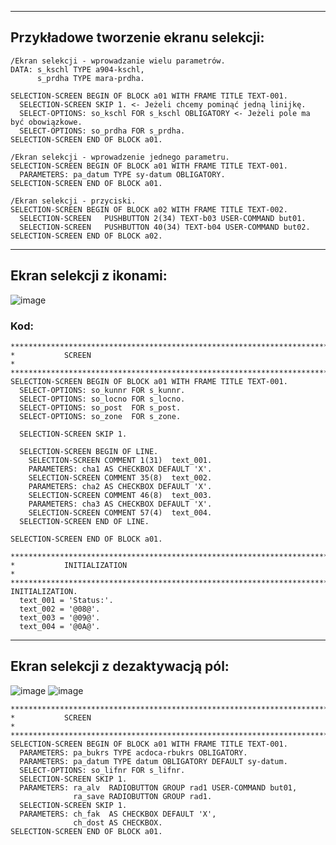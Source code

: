 ----------------------------------------------------------------------------------------------------------------
## Przykładowe tworzenie ekranu selekcji:

```
/Ekran selekcji - wprowadzanie wielu parametrów.
DATA: s_kschl TYPE a904-kschl,
      s_prdha TYPE mara-prdha.

SELECTION-SCREEN BEGIN OF BLOCK a01 WITH FRAME TITLE TEXT-001.
  SELECTION-SCREEN SKIP 1. <- Jeżeli chcemy pominąć jedną linijkę.
  SELECT-OPTIONS: so_kschl FOR s_kschl OBLIGATORY <- Jeżeli pole ma być obowiązkowe.
  SELECT-OPTIONS: so_prdha FOR s_prdha.
SELECTION-SCREEN END OF BLOCK a01.

/Ekran selekcji - wprowadzenie jednego parametru.
SELECTION-SCREEN BEGIN OF BLOCK a01 WITH FRAME TITLE TEXT-001.
  PARAMETERS: pa_datum TYPE sy-datum OBLIGATORY.
SELECTION-SCREEN END OF BLOCK a01.

/Ekran selekcji - przyciski.
SELECTION-SCREEN BEGIN OF BLOCK a02 WITH FRAME TITLE TEXT-002.
  SELECTION-SCREEN   PUSHBUTTON 2(34) TEXT-b03 USER-COMMAND but01.
  SELECTION-SCREEN   PUSHBUTTON 40(34) TEXT-b04 USER-COMMAND but02.
SELECTION-SCREEN END OF BLOCK a02.
```

----------------------------------------------------------------------------------------------------------------
## Ekran selekcji z ikonami:

![image](https://user-images.githubusercontent.com/91785152/224555418-49a41519-b601-4882-b906-2d7aaa76764c.png)

### Kod:

```
***********************************************************************
*           SCREEN                                                    *
***********************************************************************
SELECTION-SCREEN BEGIN OF BLOCK a01 WITH FRAME TITLE TEXT-001.
  SELECT-OPTIONS: so_kunnr FOR s_kunnr.
  SELECT-OPTIONS: so_locno FOR s_locno.
  SELECT-OPTIONS: so_post  FOR s_post.
  SELECT-OPTIONS: so_zone  FOR s_zone.

  SELECTION-SCREEN SKIP 1.

  SELECTION-SCREEN BEGIN OF LINE.
    SELECTION-SCREEN COMMENT 1(31)  text_001.
    PARAMETERS: cha1 AS CHECKBOX DEFAULT 'X'.
    SELECTION-SCREEN COMMENT 35(8)  text_002.
    PARAMETERS: cha2 AS CHECKBOX DEFAULT 'X'.
    SELECTION-SCREEN COMMENT 46(8)  text_003.
    PARAMETERS: cha3 AS CHECKBOX DEFAULT 'X'.
    SELECTION-SCREEN COMMENT 57(4)  text_004.
  SELECTION-SCREEN END OF LINE.

SELECTION-SCREEN END OF BLOCK a01.

***********************************************************************
*           INITIALIZATION                                                 *
***********************************************************************
INITIALIZATION.
  text_001 = 'Status:'.
  text_002 = '@08@'.
  text_003 = '@09@'.
  text_004 = '@0A@'.
```
----------------------------------------------------------------------------------------------------------------
## Ekran selekcji z dezaktywacją pól:

![image](https://user-images.githubusercontent.com/91785152/225346801-91f131b5-43de-495c-a2a0-eb19711e195d.png)
![image](https://user-images.githubusercontent.com/91785152/225346892-c9f76943-f05a-479e-b816-5583fe39e333.png)

```
***********************************************************************
*           SCREEN                                                    *
***********************************************************************
SELECTION-SCREEN BEGIN OF BLOCK a01 WITH FRAME TITLE TEXT-001.
  PARAMETERS: pa_bukrs TYPE acdoca-rbukrs OBLIGATORY.
  PARAMETERS: pa_datum TYPE datum OBLIGATORY DEFAULT sy-datum.
  SELECT-OPTIONS: so_lifnr FOR s_lifnr.
  SELECTION-SCREEN SKIP 1.
  PARAMETERS: ra_alv  RADIOBUTTON GROUP rad1 USER-COMMAND but01,
              ra_save RADIOBUTTON GROUP rad1.
  SELECTION-SCREEN SKIP 1.
  PARAMETERS: ch_fak  AS CHECKBOX DEFAULT 'X',
              ch_dost AS CHECKBOX.
SELECTION-SCREEN END OF BLOCK a01.
```
